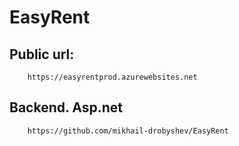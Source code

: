 # EasyRent

## Public url:
        https://easyrentprod.azurewebsites.net

## Backend. Asp.net
        https://github.com/mikhail-drobyshev/EasyRent